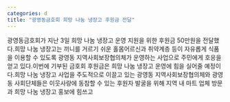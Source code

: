 ```yaml
---
categories: d
title: "광영동금호회 희망 나눔 냉장고 후원금 전달"
---
```

광영동금호회가 지난 3일 희망 나눔 냉장고 운영 지원을 위한 후원금 50만원을 전달했다.희망 나눔 냉장고는 끼니를 거르기 쉬운 홀몸어르신과 취약계층 등이 자유롭게 식품을 이용할 수 있도록 광영동 지역사회보장협의체가 운영하는 사업으로 주민에게 호응을 얻고 있다.이번에 기부된 금호회 후원금은 희망 나눔 냉장고 운영에 힘을 실어줄 예정이다.희망 나눔 냉장고 사업을 주도적으로 이끌고 있는 광영동 지역사회보장협의체와 광영동 사회단체들은 이웃사랑에 동참할 수 있는 후원자 발굴을 위해 지역 내 마트 업체 방문과 희망 나눔 냉장고 홍보에 힘쓰고